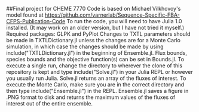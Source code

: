 ##Final project for CHEME 7770
Code is based on Michael Vilkhovoy's model found at https://github.com/varnerlab/Sequence-Specific-FBA-CFPS-Publication-Code
To run the code, you will need to have Julia 1.0 installed. (It may work on an older version, but I have not tried it myself.)
Required packages: GLPK and PyPlot
Changes to TXTL parameters should be made in TXTLDictionary.jl unless the changes are for a Monte Carlo simulation, in which case the changes should be made by using include("TXTLDictionary.jl") in the beginning of Ensemble.jl.
Flux bounds, species bounds and the objective function(s) can be set in Bounds.jl.
To execute a single run, change the directory to wherever the clone of this repository is kept and type include("Solve.jl") in your Julia REPL or however you usually run Julia.
Solve.jl returns an array of the fluxes of interest.
To execute the Monte Carlo, make sure you are in the correct directory and then type include("Ensemble.jl") in the REPL.
Ensemble.jl saves a figure in .PNG format to disk and returns the maximum values of the fluxes of interest out of the entire ensemble.
